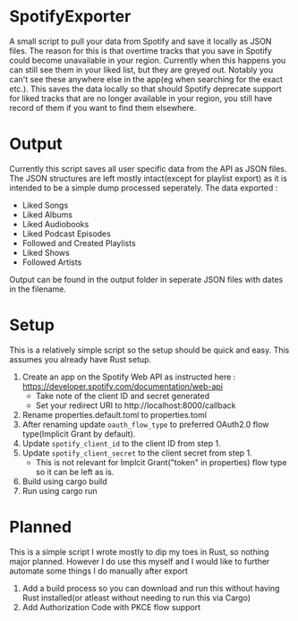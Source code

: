 # SpotifyExporter
A small script to pull your data from Spotify and save it locally as JSON files.
The reason for this is that overtime tracks that you save in Spotify could become unavailable in your region.
Currently when this happens you can still see them in your liked list, but they are greyed out.
Notably you can't see these anywhere else in the app(eg when searching for the exact etc.).
This saves the data locally so that should Spotify deprecate support for liked tracks that are no longer available in your region, you still have record of them if you want to find them elsewhere.

# Output
Currently this script saves all user specific data from the API as JSON files.
The JSON structures are left mostly intact(except for playlist export) as it is intended to be a simple dump processed seperately.
The data exported : 
   - Liked Songs
   - Liked Albums
   - Liked Audiobooks
   - Liked Podcast Episodes
   - Followed and Created Playlists
   - Liked Shows
   - Followed Artists

Output can be found in the output folder in seperate JSON files with dates in the filename.

# Setup
This is a relatively simple script so the setup should be quick and easy.
This assumes you already have Rust setup.
1. Create an app on the Spotify Web API as instructed here : https://developer.spotify.com/documentation/web-api
   - Take note of the client ID and secret generated
   - Set your redirect URI to http://localhost:8000/callback
2. Rename properties.default.toml to properties.toml
3. After renaming update `oauth_flow_type` to preferred OAuth2.0 flow type(Implicit Grant by default).
4. Update `spotify_client_id` to the client ID from step 1.
5. Update `spotify_client_secret` to the client secret from step 1. 
   - This is not relevant for Implcit Grant("token" in properties) flow type so it can be left as is.
6. Build using cargo build
7. Run using cargo run

# Planned
This is a simple script I wrote mostly to dip my toes in Rust, so nothing major planned.
However I do use this myself and I would like to further automate some things I do manually after export

1. Add a build process so you can download and run this without having Rust installed(or atleast without needing to run this via Cargo)
2. Add Authorization Code with PKCE flow support
